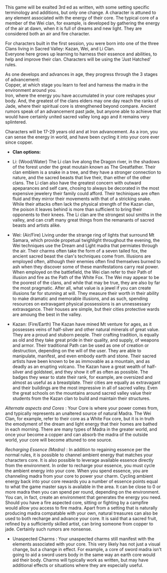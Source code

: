 
This game will be exalted 3rd ed as written, with some setting specific terminology and additions, but only one change.
A character is attuned to any element associated with the energy of their core.  The typical core of a member of the Wei clan, for example, is developed by gathering the energy of the air at dawn, when it is full of dreams and new light.  They are considered both an air and fire character.

For characters built in the first session, you were born into one of the three Clans living in Sacred Valley:  Kazan, Wei, and Li Clan.  
Everyone here grows up learning to harness their essence and abilities, to help and improve their clan.
Characters will be using the 'Just Hatched' rules. 

As one develops and advances in age, they progress through the 3 stages of advancement:  
Copper, at which stage you learn to feel and harness the madra in the environment around you.  
Iron, where the energy you have accumulated in your core reshapes your body. 
And, the greatest of the clans elders may one day reach the ranks of Jade, where their spiritual core is strengthened beyond compare.
Ancient rumors speak of an advancement past jade, but anyone able to achieve that would have certainly united sacred valley long ago and it remains very splintered.

Characters will be 17-29 years old and at Iron advancement.  As a iron, you can sense the energy in world, and have been cycling it into your core ever since copper.

* **Clan options:**
* Li: (Wood/Water) The Li clan live along the Dragon river, in the shadows of the forest under the great moutain known as The Greatfather.  Their clan emblem is a snake in a tree, and they have a stronger connection to nature, and the sacred beasts that live their, than either of the other clans.  The Li clan also have the greatest concern with outward apeparances and self care, chosing to always be decorated in the most expensive jewelery their family could afford.
Their techiniques are often fluid and they mirror their movements with that of a stricking snake.  While their attacks often lack the physical strength of the Kazan clan, the poison it leaves behind is more than sufficient to bring their opponents to their knees.
The Li clan are the strongest soul smiths in the valley, and can craft many great things from the remanants of sacred beasts and artists alike.

* Wei: (Air/Fire) Living under the strange ring of lights that surround Mt Samara, which provide propetual twighlight throughout the evening, the Wei techniques use the Dream and Light madra that permiates through the air.  Their charms often take the form of a seven tailed fox, the ancient sacred beast the clan's techniques come from.  Illusions are employed often, although their enemies often find themselves burned to ash when they discover some of these manifestations carry real power.
When employed on the battlefield, the Wei clan refer to their Path of illusion and fire as the Path of the White Fox. 
The Wei may appear to be the poorest of the clans, and while that may be true, they are also by far the most pragmatic.  After all, what value is a jewel if you can create illusions far for stunning at will.
They measure their worth in their ability to make dramatic and memorable illusions, and as such, spending resources on extravagant physical possessions is an unnessessary extravagance.  Their houses are simple, but their cities protective wards are amoung the best in the valley.

* Kazan: (Fire/Earth) The Kazan have mined Mt venture for ages, as it possesses veins of half-silver and other natural minerals of great value.  They are a proud and stuborn people.  Their crafting tradition, is equally as old and they take great pride in their quality, and supply, of weapons and armor.
Their traditional Path can be used as one of creation or destruction, depending on the will of the user.  They are able to manipulate, manifest, and even embody earth and stone.  Their sacred artists have been known to be as immovable as a mountain, and as deadly as an erupting volcano.
The Kazan have a great wealth of half-silver and goldsteel, and they show it off as often as possible.  The badges they wear to state their rank, for example, are oversized and almost as useful as a breastplate.  Their cities are equally as extravagant and their buildings are the most impressive in all of sacred valley.
Even the great schools on the mountains around sacred valley value their students from the Kazan clan to build and maintain their structures.

*Alternate aspects and Cores* :  Your Core is where your power comes from, and typically represents an unaltered source of natural Madra.  The Wei Clan, for example, refer to their core as a White Fox core, but it is in truth the emodyment of the dream and light energy that their homes are bathed in each morning. There are many types of Madra in the greater world, and once your become a copper and can absorb the madra of the outside world, your core will become attuned to one source.

*Recharging Essence (Madra)* : In addition to regaining essence per the normal rules, it is possible to channel ambient energy that matches your characters core.  It is also possible to leverage available essence directly from the environment.
In order to recharge your essence, you must cycle the ambient energy into your core.  When you spend essence, you are channeling madra from your core to power your charm.  Cycling ambient energy back into your core rewards you a number of essence points equal to what the game master says is available in the area.  It can be close to 0 or more madra then you can spend per round, depending on the environment.
You can, in fact, create an environment that generates the energy you need.   Should you have a fire aspected core, sitting or fighting by a campfire would allow you access to fire madra.
Apart from a setting that is naturally producing madra compatable with your own, natural treasures can also be used to both recharge and advance your core. It is said that a sacred fruit, refined by a sufficiently skilled artist, can bring someone from copper to jade.   Certainly such rumors are nonsense.

* Unaspected Charms :  Your unaspected charms still manifest with the elements associated with your core.  This very likely has not just a visual change, but a change in effect.   For example, a core of sword madra isn't going to aid a sword users body in the same way an earth core would aid their body.  Charms will typically work as written, but may have additional effects or situations where they are especially useful.


